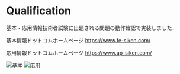 # Qualification

基本・応用情報技術者試験に出題される問題の動作確認で実装しました．

基本情報ドットコムホームページ
https://www.fe-siken.com/

応用情報ドットコムホームページ
https://www.ap-siken.com/

![基本](https://user-images.githubusercontent.com/75316867/104094011-a41df000-52d1-11eb-9b14-a595c65c272b.jpg)
![応用](https://user-images.githubusercontent.com/75316867/104094107-33c39e80-52d2-11eb-9527-5c786f9144d5.jpg)


